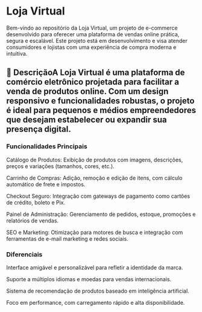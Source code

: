 <h1>Loja Virtual</h1>

Bem-vindo ao repositório da Loja Virtual, um projeto de e-commerce desenvolvido para oferecer uma plataforma de vendas online prática, segura e escalável. Este projeto está em desenvolvimento e visa atender consumidores e lojistas com uma experiência de compra moderna e intuitiva.

<h2>📖 Descrição</h2.

A Loja Virtual é uma plataforma de comércio eletrônico projetada para facilitar a venda de produtos online. Com um design responsivo e funcionalidades robustas, o projeto é ideal para pequenos e médios empreendedores que desejam estabelecer ou expandir sua presença digital.


<h3>Funcionalidades Principais</h3>  

Catálogo de Produtos: Exibição de produtos com imagens, descrições, preços e variações (tamanhos, cores, etc.).



Carrinho de Compras: Adição, remoção e edição de itens, com cálculo automático de frete e impostos.



Checkout Seguro: Integração com gateways de pagamento como cartões de crédito, boleto e Pix.



Painel de Administração: Gerenciamento de pedidos, estoque, promoções e relatórios de vendas.



SEO e Marketing: Otimização para motores de busca e integração com ferramentas de e-mail marketing e redes sociais.



<h3>Diferenciais</h3>

Interface amigável e personalizável para refletir a identidade da marca.



Suporte a múltiplos idiomas e moedas para vendas internacionais.



Sistema de recomendação de produtos baseado em inteligência artificial.



Foco em performance, com carregamento rápido e alta disponibilidade.
